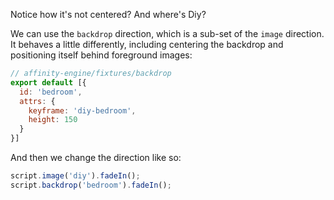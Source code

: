 Notice how it's not centered? And where's Diy?

We can use the `backdrop` direction, which is a sub-set of the `image` direction. It behaves a little differently, including centering the backdrop and positioning itself behind foreground images:

```js
// affinity-engine/fixtures/backdrop
export default [{
  id: 'bedroom',
  attrs: {
    keyframe: 'diy-bedroom',
    height: 150
  }
}]
```

And then we change the direction like so:

```js
script.image('diy').fadeIn();
script.backdrop('bedroom').fadeIn();
```
